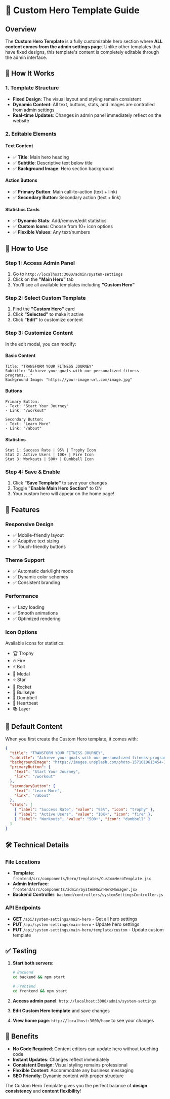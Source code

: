 # 🎨 Custom Hero Template Guide

## Overview
The **Custom Hero Template** is a fully customizable hero section where **ALL content comes from the admin settings page**. Unlike other templates that have fixed designs, this template's content is completely editable through the admin interface.

## 🔧 How It Works

### 1. **Template Structure**
- **Fixed Design**: The visual layout and styling remain consistent
- **Dynamic Content**: All text, buttons, stats, and images are controlled from admin settings
- **Real-time Updates**: Changes in admin panel immediately reflect on the website

### 2. **Editable Elements**

#### **Text Content**
- ✅ **Title**: Main hero heading
- ✅ **Subtitle**: Descriptive text below title
- ✅ **Background Image**: Hero section background

#### **Action Buttons**
- ✅ **Primary Button**: Main call-to-action (text + link)
- ✅ **Secondary Button**: Secondary action (text + link)

#### **Statistics Cards**
- ✅ **Dynamic Stats**: Add/remove/edit statistics
- ✅ **Custom Icons**: Choose from 10+ icon options
- ✅ **Flexible Values**: Any text/numbers

## 🚀 How to Use

### Step 1: Access Admin Panel
1. Go to `http://localhost:3000/admin/system-settings`
2. Click on the **"Main Hero"** tab
3. You'll see all available templates including **"Custom Hero"**

### Step 2: Select Custom Template
1. Find the **"Custom Hero"** card
2. Click **"Selected"** to make it active
3. Click **"Edit"** to customize content

### Step 3: Customize Content
In the edit modal, you can modify:

#### **Basic Content**
```
Title: "TRANSFORM YOUR FITNESS JOURNEY"
Subtitle: "Achieve your goals with our personalized fitness programs..."
Background Image: "https://your-image-url.com/image.jpg"
```

#### **Buttons**
```
Primary Button:
- Text: "Start Your Journey"
- Link: "/workout"

Secondary Button:
- Text: "Learn More"  
- Link: "/about"
```

#### **Statistics**
```
Stat 1: Success Rate | 95% | Trophy Icon
Stat 2: Active Users | 10K+ | Fire Icon
Stat 3: Workouts | 500+ | Dumbbell Icon
```

### Step 4: Save & Enable
1. Click **"Save Template"** to save your changes
2. Toggle **"Enable Main Hero Section"** to ON
3. Your custom hero will appear on the home page!

## 🎯 Features

### **Responsive Design**
- ✅ Mobile-friendly layout
- ✅ Adaptive text sizing
- ✅ Touch-friendly buttons

### **Theme Support**
- ✅ Automatic dark/light mode
- ✅ Dynamic color schemes
- ✅ Consistent branding

### **Performance**
- ✅ Lazy loading
- ✅ Smooth animations
- ✅ Optimized rendering

### **Icon Options**
Available icons for statistics:
- 🏆 Trophy
- 🔥 Fire  
- ⚡ Bolt
- 🏅 Medal
- ⭐ Star
- 🚀 Rocket
- 🎯 Bullseye
- 💪 Dumbbell
- 💓 Heartbeat
- 📚 Layer

## 🔄 Default Content

When you first create the Custom Hero template, it comes with:

```json
{
  "title": "TRANSFORM YOUR FITNESS JOURNEY",
  "subtitle": "Achieve your goals with our personalized fitness programs designed to help you succeed.",
  "backgroundImage": "https://images.unsplash.com/photo-1571019613454-1cb2f99b2d8b?w=1200&auto=format&fit=crop&q=80",
  "primaryButton": {
    "text": "Start Your Journey",
    "link": "/workout"
  },
  "secondaryButton": {
    "text": "Learn More",
    "link": "/about"
  },
  "stats": [
    { "label": "Success Rate", "value": "95%", "icon": "trophy" },
    { "label": "Active Users", "value": "10K+", "icon": "fire" },
    { "label": "Workouts", "value": "500+", "icon": "dumbbell" }
  ]
}
```

## 🛠️ Technical Details

### **File Locations**
- **Template**: `frontend/src/components/hero/templates/CustomHeroTemplate.jsx`
- **Admin Interface**: `frontend/src/components/admin/SystemMainHeroManager.jsx`
- **Backend Controller**: `backend/controllers/systemSettingsController.js`

### **API Endpoints**
- **GET** `/api/system-settings/main-hero` - Get all hero settings
- **PUT** `/api/system-settings/main-hero` - Update hero settings
- **PUT** `/api/system-settings/main-hero/template/custom` - Update custom template

## ✅ Testing

1. **Start both servers**:
   ```bash
   # Backend
   cd backend && npm start
   
   # Frontend  
   cd frontend && npm start
   ```

2. **Access admin panel**: `http://localhost:3000/admin/system-settings`

3. **Edit Custom Hero template** and save changes

4. **View home page**: `http://localhost:3000/home` to see your changes

## 🎉 Benefits

- **No Code Required**: Content editors can update hero without touching code
- **Instant Updates**: Changes reflect immediately
- **Consistent Design**: Visual styling remains professional
- **Flexible Content**: Accommodate any business messaging
- **SEO Friendly**: Dynamic content with proper structure

The Custom Hero Template gives you the perfect balance of **design consistency** and **content flexibility**! 